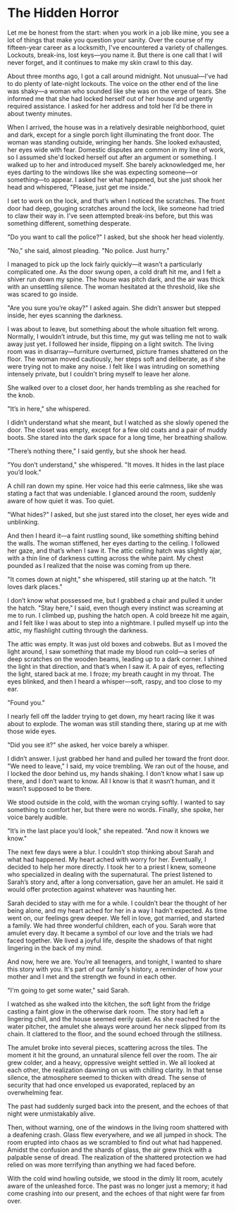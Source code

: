 # The Hidden Horror

Let me be honest from the start: when you work in a job like mine, you see a lot of things that make you question your sanity. Over the course of my fifteen-year career as a locksmith, I've encountered a variety of challenges. Lockouts, break-ins, lost keys—you name it. But there is one call that I will never forget, and it continues to make my skin crawl to this day.

About three months ago, I got a call around midnight. Not unusual—I've had to do plenty of late-night lockouts. The voice on the other end of the line was shaky—a woman who sounded like she was on the verge of tears. She informed me that she had locked herself out of her house and urgently required assistance. I asked for her address and told her I’d be there in about twenty minutes.

When I arrived, the house was in a relatively desirable neighborhood, quiet and dark, except for a single porch light illuminating the front door. The woman was standing outside, wringing her hands. She looked exhausted, her eyes wide with fear. Domestic disputes are common in my line of work, so I assumed she'd locked herself out after an argument or something. I walked up to her and introduced myself. She barely acknowledged me, her eyes darting to the windows like she was expecting someone—or something—to appear. I asked her what happened, but she just shook her head and whispered, "Please, just get me inside."

I set to work on the lock, and that’s when I noticed the scratches. The front door had deep, gouging scratches around the lock, like someone had tried to claw their way in. I’ve seen attempted break-ins before, but this was something different, something desperate.

"Do you want to call the police?" I asked, but she shook her head violently.

"No," she said, almost pleading. "No police. Just hurry."

I managed to pick up the lock fairly quickly—it wasn’t a particularly complicated one. As the door swung open, a cold draft hit me, and I felt a shiver run down my spine. The house was pitch dark, and the air was thick with an unsettling silence. The woman hesitated at the threshold, like she was scared to go inside.

"Are you sure you’re okay?" I asked again. She didn’t answer but stepped inside, her eyes scanning the darkness.

I was about to leave, but something about the whole situation felt wrong. Normally, I wouldn’t intrude, but this time, my gut was telling me not to walk away just yet. I followed her inside, flipping on a light switch. The living room was in disarray—furniture overturned, picture frames shattered on the floor. The woman moved cautiously, her steps soft and deliberate, as if she were trying not to make any noise. I felt like I was intruding on something intensely private, but I couldn't bring myself to leave her alone.

She walked over to a closet door, her hands trembling as she reached for the knob.

"It’s in here," she whispered.

I didn’t understand what she meant, but I watched as she slowly opened the door. The closet was empty, except for a few old coats and a pair of muddy boots. She stared into the dark space for a long time, her breathing shallow.

"There’s nothing there," I said gently, but she shook her head.

"You don’t understand," she whispered. "It moves. It hides in the last place you’d look."

A chill ran down my spine. Her voice had this eerie calmness, like she was stating a fact that was undeniable. I glanced around the room, suddenly aware of how quiet it was. Too quiet.

"What hides?" I asked, but she just stared into the closet, her eyes wide and unblinking.

And then I heard it—a faint rustling sound, like something shifting behind the walls. The woman stiffened, her eyes darting to the ceiling. I followed her gaze, and that’s when I saw it. The attic ceiling hatch was slightly ajar, with a thin line of darkness cutting across the white paint. My chest pounded as I realized that the noise was coming from up there.

"It comes down at night," she whispered, still staring up at the hatch. "It loves dark places."

I don’t know what possessed me, but I grabbed a chair and pulled it under the hatch. "Stay here," I said, even though every instinct was screaming at me to run. I climbed up, pushing the hatch open. A cold breeze hit me again, and I felt like I was about to step into a nightmare. I pulled myself up into the attic, my flashlight cutting through the darkness.

The attic was empty. It was just old boxes and cobwebs. But as I moved the light around, I saw something that made my blood run cold—a series of deep scratches on the wooden beams, leading up to a dark corner. I shined the light in that direction, and that’s when I saw it. A pair of eyes, reflecting the light, stared back at me. I froze; my breath caught in my throat. The eyes blinked, and then I heard a whisper—soft, raspy, and too close to my ear.

"Found you."

I nearly fell off the ladder trying to get down, my heart racing like it was about to explode. The woman was still standing there, staring up at me with those wide eyes.

"Did you see it?" she asked, her voice barely a whisper.

I didn’t answer. I just grabbed her hand and pulled her toward the front door. "We need to leave," I said, my voice trembling. We ran out of the house, and I locked the door behind us, my hands shaking. I don’t know what I saw up there, and I don’t want to know. All I know is that it wasn’t human, and it wasn’t supposed to be there.

We stood outside in the cold, with the woman crying softly. I wanted to say something to comfort her, but there were no words. Finally, she spoke, her voice barely audible.

"It’s in the last place you’d look," she repeated. "And now it knows we know."

The next few days were a blur. I couldn’t stop thinking about Sarah and what had happened. My heart ached with worry for her. Eventually, I decided to help her more directly. I took her to a priest I knew, someone who specialized in dealing with the supernatural. The priest listened to Sarah’s story and, after a long conversation, gave her an amulet. He said it would offer protection against whatever was haunting her.

Sarah decided to stay with me for a while. I couldn’t bear the thought of her being alone, and my heart ached for her in a way I hadn’t expected. As time went on, our feelings grew deeper. We fell in love, got married, and started a family. We had three wonderful children, each of you. Sarah wore that amulet every day. It became a symbol of our love and the trials we had faced together. We lived a joyful life, despite the shadows of that night lingering in the back of my mind.

And now, here we are. You’re all teenagers, and tonight, I wanted to share this story with you. It's part of our family's history, a reminder of how your mother and I met and the strength we found in each other.

"I'm going to get some water," said Sarah.

I watched as she walked into the kitchen, the soft light from the fridge casting a faint glow in the otherwise dark room. The story had left a lingering chill, and the house seemed eerily quiet. As she reached for the water pitcher, the amulet she always wore around her neck slipped from its chain. It clattered to the floor, and the sound echoed through the stillness.

The amulet broke into several pieces, scattering across the tiles. The moment it hit the ground, an unnatural silence fell over the room. The air grew colder, and a heavy, oppressive weight settled in. We all looked at each other, the realization dawning on us with chilling clarity. In that tense silence, the atmosphere seemed to thicken with dread. The sense of security that had once enveloped us evaporated, replaced by an overwhelming fear.

The past had suddenly surged back into the present, and the echoes of that night were unmistakably alive.

Then, without warning, one of the windows in the living room shattered with a deafening crash. Glass flew everywhere, and we all jumped in shock. The room erupted into chaos as we scrambled to find out what had happened. Amidst the confusion and the shards of glass, the air grew thick with a palpable sense of dread. The realization of the shattered protection we had relied on was more terrifying than anything we had faced before.

With the cold wind howling outside, we stood in the dimly lit room, acutely aware of the unleashed force. The past was no longer just a memory; it had come crashing into our present, and the echoes of that night were far from over.
